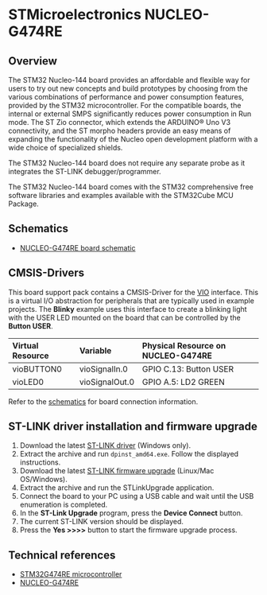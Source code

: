 # STMicroelectronics NUCLEO-G474RE

## Overview

The STM32 Nucleo-144 board provides an affordable and flexible way for users to try out new concepts and build prototypes by choosing from the various combinations of performance and power consumption features, provided by the STM32 microcontroller. For the compatible boards, the internal or external SMPS significantly reduces power consumption in Run mode. The ST Zio connector, which extends the ARDUINO® Uno V3 connectivity, and the ST morpho headers provide an easy means of expanding the functionality of the Nucleo open development platform with a wide choice of specialized shields.

The STM32 Nucleo-144 board does not require any separate probe as it integrates the ST-LINK debugger/programmer.

The STM32 Nucleo-144 board comes with the STM32 comprehensive free software libraries and examples available with the STM32Cube MCU Package.

## Schematics

- [NUCLEO-G474RE board schematic](https://www.st.com/resource/en/schematic_pack/mb1367-g474re-c04_schematic.pdf)

## CMSIS-Drivers

This board support pack contains a CMSIS-Driver for the [VIO](https://arm-software.github.io/CMSIS_5/develop/Driver/html/group__vio__interface__gr.html) interface. This is a virtual I/O abstraction for peripherals that are typically used in example projects. The **Blinky** example uses this interface to create a blinking light with the USER LED mounted on the board that can be controlled by the **Button USER**.

Virtual Resource  | Variable       | Physical Resource on NUCLEO-G474RE             |
:-----------------|:---------------|:-----------------------------------------------|
vioBUTTON0        | vioSignalIn.0  | GPIO C.13: Button USER                         |
vioLED0           | vioSignalOut.0 | GPIO A.5:  LD2 GREEN                           |

Refer to the [schematics](#schematics) for board connection information.

## ST-LINK driver installation and firmware upgrade

1. Download the latest [ST-LINK driver](https://www.st.com/en/development-tools/stsw-link009.html) (Windows only).
2. Extract the archive and run `dpinst_amd64.exe`. Follow the displayed instructions.
3. Download the latest [ST-LINK firmware upgrade](https://www.st.com/en/development-tools/stsw-link007.html) (Linux/Mac OS/Windows).
4. Extract the archive and run the STLinkUpgrade application.
5. Connect the board to your PC using a USB cable and wait until the USB enumeration is completed.
6. In the **ST-Link Upgrade** program, press the **Device Connect** button.
7. The current ST-LINK version should be displayed.
8. Press the **Yes >>>>** button to start the firmware upgrade process.

## Technical references

- [STM32G474RE microcontroller](https://www.st.com/en/microcontrollers-microprocessors/stm32g474re.html)
- [NUCLEO-G474RE](https://www.st.com/en/evaluation-tools/nucleo-g474re.html)
